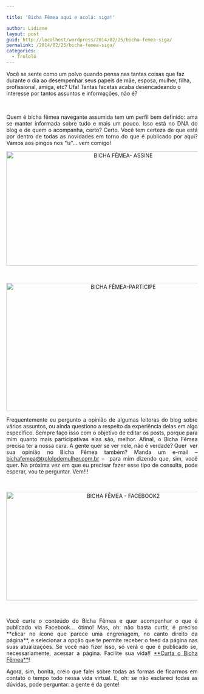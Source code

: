 ```yaml
---

title: 'Bicha Fêmea aqui e acolá: siga!'

author: Lidiane
layout: post
guid: http://localhost/wordpress/2014/02/25/bicha-femea-siga/
permalink: /2014/02/25/bicha-femea-siga/
categories:
  - Trololó
---
```

Você se sente como um polvo quando pensa nas tantas coisas que faz durante o dia ao desempenhar seus papeis de mãe, esposa, mulher, filha, profissional, amiga, etc? Ufa! Tantas facetas acaba desencadeando o interesse por tantos assuntos e informações, não é?

&nbsp;

<p style="text-align: justify;">
  Quem é bicha fêmea navegante assumida tem um perfil bem definido: ama se manter informada sobre tudo e mais um pouco. Isso está no DNA do blog e de quem o acompanha, certo? Certo. Você tem certeza de que está por dentro de todas as novidades em torno do que é publicado por aqui? Vamos aos pingos nos “<em>is</em>”… vem comigo!
</p>

<!--more-->

<p style="text-align: center;">
  <a href="http://feedburner.google.com/fb/a/mailverify?uri=blogbichafemea&loc=pt_BR" target="_blank"><img class="alignnone size-full wp-image-9948" alt="BICHA FÊMEA- ASSINE" src="http://www.trololodemulher.com.br/blog/wp-content/uploads/2014/02/BICHA-FÊMEA-ASSINE.jpg" width="600" height="300" /></a>
</p>

&nbsp;

<p style="text-align: center;">
  <a href="http://www.trololodemulher.com.br/blog/wp-content/uploads/2014/02/BICHA-FÊMEA-PARTICIPE.jpg"><img class="alignnone size-full wp-image-9949" alt="BICHA FÊMEA-PARTICIPE" src="http://www.trololodemulher.com.br/blog/wp-content/uploads/2014/02/BICHA-FÊMEA-PARTICIPE.jpg" width="600" height="337" /></a>
</p>

<p style="text-align: justify;">
  Frequentemente eu pergunto a opinião de algumas leitoras do blog sobre vários assuntos, ou ainda questiono a respeito da experiência delas em algo específico. Sempre faço isso com o objetivo de editar os posts, porque para mim quanto mais participativas elas são, melhor. Afinal, o Bicha Fêmea precisa ter a nossa cara. A gente quer se ver nele, não é verdade? Quer  ver sua opinião no Bicha Fêmea também? Manda um e-mail – <a href="mailto:bichafemea@trololodemulher.com.br">bichafemea@trololodemulher.com.br</a> &#8211;  para mim dizendo que, sim, você quer. Na próxima vez em que eu precisar fazer esse tipo de consulta, pode esperar, vou te perguntar. Vem!!!
</p>

&nbsp;

<p style="text-align: center;">
  <a href="http://www.trololodemulher.com.br/blog/wp-content/uploads/2014/02/BICHA-FÊMEA-FACEBOOK2.png"><img class="alignnone size-full wp-image-9953" alt="BICHA FÊMEA - FACEBOOK2" src="http://www.trololodemulher.com.br/blog/wp-content/uploads/2014/02/BICHA-FÊMEA-FACEBOOK2.png" width="600" height="285" /></a>
</p>

&nbsp;

<p style="text-align: justify;">
  Você curte o conteúdo do Bicha Fêmea e quer acompanhar o que é publicado via Facebook… ótimo! Mas, oh: não basta curtir, é preciso **clicar no ícone que parece uma engrenagem, no canto direito da página**, e selecionar a opção que te permite receber o feed da página nas suas atualizações. Se você não fizer isso, só verá o que é publicado se, necessariamente, acessar a página. Facilite sua vida!! <a href="https://www.facebook.com/bichafemea" target="_blank">**Curta o Bicha Fêmea**</a>!
</p>

<p style="text-align: justify;">
  Agora, sim, bonita, creio que falei sobre todas as formas de ficarmos em contato o tempo todo nessa vida virtual. E, oh: se não esclareci todas as dúvidas, pode perguntar: a gente é da gente!
</p>